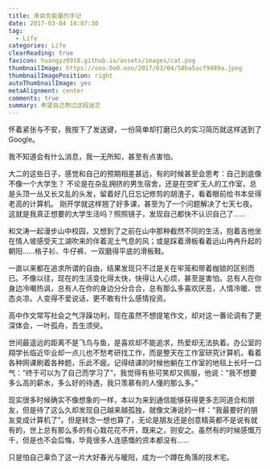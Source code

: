 ```yaml
---
title: 来自负能量的手记
date: 2017-03-04 14:07:30
tag: 
  - Life 
categories: Life  
clearReading: true
favicon: huangyz0918.github.io/assets/images/cat.png 
thumbnailImage: https://ooo.0o0.ooo/2017/03/04/58ba5acf9489a.jpeg 
thumbnailImagePosition: right 
autoThumbnailImage: yes
metaAlignment: center
comments: true 
summary: 希望自己熬过这段迷茫 
---
```



<!-- more -->

怀着紧张与不安，我按下了发送键，一份简单却打磨已久的实习简历就这样送到了Google。

 我不知道会有什么消息，我一无所知，甚至有点害怕。
 
 大二的这些日子，感觉和自己的预期相差甚远，有的时候甚至会思考：自己到底像不像一个大学生？
 不论是在杂乱拥挤的男生宿舍，还是在空旷无人的工作室，总是头顶一丛又长又乱的头发，留着好几日忘记修剪的胡渣子，看着眼前给书本垒得老高的计算机。
 刚开学就这样翘了好多课，甚至为了一个问题解决了七天七夜。 
 这就是我真正想要的大学生活吗？照照镜子，发现自己都快不认识自己了……
 
 和文涛一起漫步山中校园，又想到了之前在山中那种截然不同的生活，抱着吉他坐在情人坡感受天工湖吹来的伴着泥土气息的风；或是踩着滑板看着远山冉冉升起的朝阳……格子衫、牛仔裤、一双磨得平底的滑板鞋。
 
 一直以来都在追求所谓的自由，结果发现只不过是关在牢笼和带着枷锁的区别而已。不像以往，现在的生活变化得太快，快得让人心烦，甚至是害怕。总有人在你身边冷嘲热讽，总有人在你的身边分分合合，总有那么多喜欢厌恶，人情冷暖、世态炎凉。人变得不爱说话，更不敢有什么感情投资。
 
高中作文常写社会之气浮躁功利，现在虽然不想提笔作文，却对这一番论调有了更深体会，一叶孤舟，吾生须臾。

世间最遥远的距离不是飞鸟与鱼，是喜欢却不能追求，热爱却无法执着。办公室的翔学长临近毕业却一点儿也不愁考研找工作，而是整天在工作室研究计算机，看着各种网课刷着各种题，乐此不疲。记得结课的时候他躺在工作室的地毯上长吁一口气：“终于可以为了自己而学习了”，我觉得有些可笑却又佩服，他说：“我不想要多么高的薪水，多么好的待遇，我只羡慕有的人懂的那么多。”

现实很多时候确实不像想象的一样，本以为来到通信能够获得更多志同道合和朋友，但是待了这么久却发现自己越来越孤独，就像文涛说的一样：“我最要好的朋友变成计算机了”。但是转念一想也算了，无论是朋友还是创意精英都不是说有就有的，世上总有那么多的有心栽花花不开，既来之，则安之。虽然有的时候感慨万千，但是也不会后悔，毕竟很多人连感慨的资本都没有……

只是怕自己辜负了这一片大好春光与暖阳，成为一个蹲在角落的技术宅。

 
 <!-- more -->
